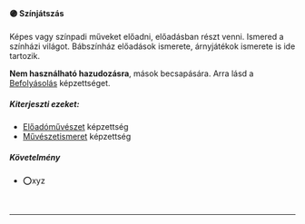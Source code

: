 #### 🟣 Színjátszás

Képes vagy színpadi műveket előadni, előadásban részt venni. Ismered a színházi világot. Bábszínház előadások ismerete, árnyjátékok ismerete is ide tartozik.

**Nem használható hazudozásra**, mások becsapására. Arra lásd a [Befolyásolás](../kepzettsegek/befolyasolas.md) képzettséget.

##### Kiterjeszti ezeket:
- [Előadóművészet](../kepzettsegek/eloadomuveszet.md) képzettség
- [Művészetismeret](../kepzettsegek/muveszetismeret.md) képzettség

##### Követelmény
- ⭕xyz

<br />

---
